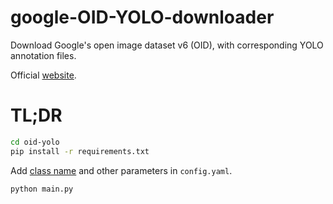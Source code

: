 # google-OID-YOLO-downloader

Download Google's open image dataset v6 (OID), with corresponding YOLO annotation files.

Official [website](https://storage.googleapis.com/openimages/web/download.html).

# TL;DR

```bash
cd oid-yolo
pip install -r requirements.txt
```

Add [class name](https://storage.googleapis.com/openimages/v5/class-descriptions-boxable.csv) and other parameters in `config.yaml`.

```bash
python main.py
```